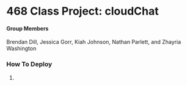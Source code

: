 # 468 Class Project: cloudChat


#### Group Members
Brendan Dill, Jessica Gorr, Kiah Johnson, 
Nathan Parlett, and Zhayria Washington 

### How To Deploy
1. 
